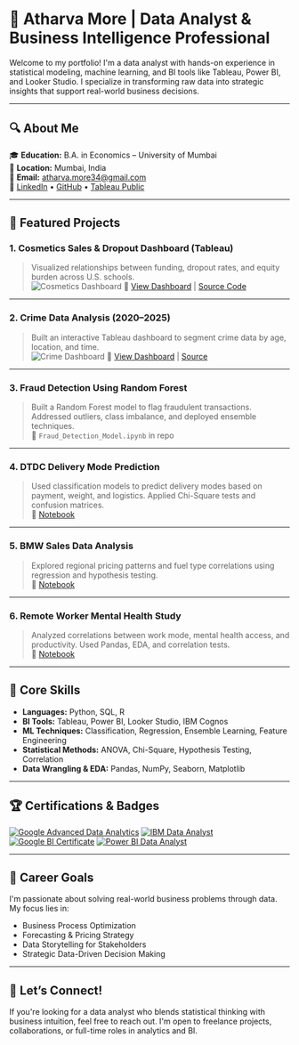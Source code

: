 # 👋 Atharva More | Data Analyst & Business Intelligence Professional

Welcome to my portfolio! I'm a data analyst with hands-on experience in statistical modeling, machine learning, and BI tools like Tableau, Power BI, and Looker Studio. I specialize in transforming raw data into strategic insights that support real-world business decisions.

---

## 🔍 About Me

🎓 **Education:** B.A. in Economics – University of Mumbai  
📍 **Location:** Mumbai, India  
📩 **Email:** [atharva.more34@gmail.com](mailto:atharva.more34@gmail.com)  
🔗 [LinkedIn](https://linkedin.com/in/atharva-more-b55735370) • [GitHub](https://github.com/am28012) • [Tableau Public](https://public.tableau.com/app/profile/atharva.more2101/vizzes)

---

## 💼 Featured Projects

### 1. **Cosmetics Sales & Dropout Dashboard (Tableau)**
> Visualized relationships between funding, dropout rates, and equity burden across U.S. schools.  
![Cosmetics Dashboard](https://github.com/am28012/Hands_on_project/raw/main/assets/cosmetics_dashboard.png)
🔗 [View Dashboard](https://public.tableau.com/app/profile/atharva.more2101/viz/SnitchSalesPerformance/Dashboard1) | [Source Code](https://github.com/am28012/Hands_on_project)

---

### 2. **Crime Data Analysis (2020–2025)**
> Built an interactive Tableau dashboard to segment crime data by age, location, and time.  
![Crime Dashboard](https://github.com/am28012/Hands_on_project/raw/main/assets/crime_dashboard.png)
🔗 [View Dashboard](https://public.tableau.com/app/profile/atharva.more2101/viz/USCrimeDataVisualisation_17538773248700/Dashboard1) | [Source](https://github.com/am28012/Hands_on_project)

---

### 3. **Fraud Detection Using Random Forest**
> Built a Random Forest model to flag fraudulent transactions. Addressed outliers, class imbalance, and deployed ensemble techniques.  
📁 `Fraud_Detection_Model.ipynb` in repo

---

### 4. **DTDC Delivery Mode Prediction**
> Used classification models to predict delivery modes based on payment, weight, and logistics. Applied Chi-Square tests and confusion matrices.  
🔗 [Notebook](https://github.com/am28012/Hands_on_project/blob/main/DTDC_Statistical_Model_Testing.ipynb)

---

### 5. **BMW Sales Data Analysis**
> Explored regional pricing patterns and fuel type correlations using regression and hypothesis testing.  
🔗 [Notebook](https://github.com/am28012/Hands_on_project/blob/main/BMW_sales_Kaggle.ipynb)

---

### 6. **Remote Worker Mental Health Study**
> Analyzed correlations between work mode, mental health access, and productivity. Used Pandas, EDA, and correlation tests.  
🔗 [Notebook](https://github.com/am28012/Hands_on_project/blob/main/Mental_Health_of_RemoteWorkers.ipynb)

---

## 🧠 Core Skills

- **Languages:** Python, SQL, R  
- **BI Tools:** Tableau, Power BI, Looker Studio, IBM Cognos  
- **ML Techniques:** Classification, Regression, Ensemble Learning, Feature Engineering  
- **Statistical Methods:** ANOVA, Chi-Square, Hypothesis Testing, Correlation  
- **Data Wrangling & EDA:** Pandas, NumPy, Seaborn, Matplotlib

---

## 🏆 Certifications & Badges

[![Google Advanced Data Analytics](https://images.credly.com/size/110x110/images/226bb1c0-1a19-4c7b-9eb4-9413e3b18098/image.png)](https://www.credly.com/badges/24623119-8a3d-4f09-ad48-7b6477298657/linked_in_profile)
[![IBM Data Analyst](https://images.credly.com/size/110x110/images/21c37c1b-b8f9-42f8-99b0-4d34f28c3652/Data_Analyst.png)](https://www.credly.com/badges/24623119-8a3d-4f09-ad48-7b6477298657)
[![Google BI Certificate](https://images.credly.com/size/110x110/images/98cc7e19-5f4c-426c-8c99-f9380d5cb388/image.png)](https://www.coursera.org/account/accomplishments/professional-cert/certificate/B47LGQ7TOBAH)
[![Power BI Data Analyst](https://images.credly.com/size/110x110/images/d41de2e2-73cf-4c4d-86fa-4ee053e8eb07/power-bi-data-analyst-associate.png)](https://www.coursera.org/account/accomplishments/professional-cert/certificate/43DC0U5LZL3W)

---

## 🌟 Career Goals

I'm passionate about solving real-world business problems through data. My focus lies in:

- Business Process Optimization  
- Forecasting & Pricing Strategy  
- Data Storytelling for Stakeholders  
- Strategic Data-Driven Decision Making  

---

## 📌 Let’s Connect!

If you're looking for a data analyst who blends statistical thinking with business intuition, feel free to reach out. I'm open to freelance projects, collaborations, or full-time roles in analytics and BI.
